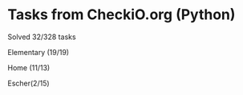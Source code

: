 <h1>Tasks from CheckiO.org (Python)</h1>

Solved 32/328 tasks

Elementary (19/19)

Home (11/13)

Escher(2/15)
